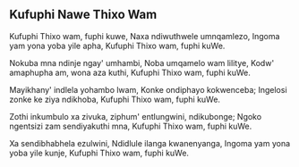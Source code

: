 ## Kufuphi Nawe Thixo Wam

Kufuphi Thixo wam, fuphi kuwe, Naxa ndiwuthwele umnqamlezo,
Ingoma yam yona yoba yile apha, Kufuphi Thixo wam, fuphi kuWe.

Nokuba mna ndinje ngay' umhambi, Noba umqamelo wam lilitye,
Kodw' amaphupha am, wona aza kuthi, Kufuphi Thixo wam, fuphi kuWe.

Mayikhany' indlela yohambo lwam, Konke ondiphayo kokwenceba;
Ingelosi zonke ke ziya ndikhoba, Kufuphi Thixo wam, fuphi kuWe.

Zothi inkumbulo xa zivuka, ziphum' entlungwini, ndikubonge;
Ngoko ngentsizi zam sendiyakuthi mna, Kufuphi Thixo wam, fuphi kuWe.

Xa sendibhabhela ezulwini, Ndidlule ilanga kwanenyanga,
Ingoma yam yona yoba yile kunje, Kufuphi Thixo wam, fuphi kuWe.

